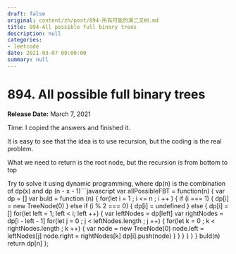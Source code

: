 ```yaml
---
draft: false
original: content/zh/post/894-所有可能的满二叉树.md
title: 894-All possible full binary trees
description: null
categories:
- leetcode
date: 2021-03-07 00:00:00
summary: null
---
```


# 894. All possible full binary trees

**Release Date:** March 7, 2021

Time: I copied the answers and finished it.

It is easy to see that the idea is to use recursion, but the coding is the real problem.

What we need to return is the root node, but the recursion is from bottom to top

Try to solve it using dynamic programming, where dp(n) is the combination of dp(x) and dp (n - x - 1)```javascript
var allPossibleFBT = function(n) {
    var dp = []
    var buld = function (n) {
        for(let i = 1 ; i <= n ; i ++ ) {
            if (i === 1) {
                dp[i] = new TreeNode(0)
            } else if (i % 2 === 0) {
                dp[i] = undefined            } else {
                dp[i] = []
                for(let left = 1; left < i; left ++) {
                    var leftNodes = dp[left]
                    var rightNodes = dp[i - left - 1]
                    for(let j = 0 ; j < leftNodes.length ; j ++) {
                        for(let k = 0 ; k < rightNodes.length ; k ++) {
                            var node  = new TreeNode(0)
                            node.left = leftNodes[j]
                            node.right = rightNodes[k]
                            dp[i].push(node)
                        }
                    }
                }
            }
        }
    }
    buld(n)
    return dp[n]
};
```
